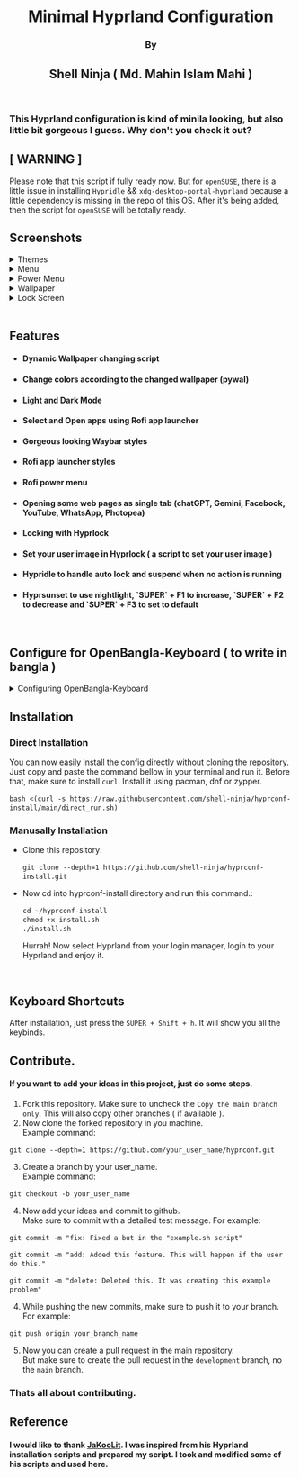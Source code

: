 <h1 align="center">Minimal Hyprland Configuration</h1>
<h3 align="center">By</h3>
<h2 align="center">Shell Ninja ( Md. Mahin Islam Mahi )</h2>
<br>

<h3>This Hyprland configuration is kind of minila looking, but also little bit gorgeous I guess. Why don't you check it out? </h3>

## [ WARNING ]

Please note that this script if fully ready now. But for `openSUSE`, there is a little issue in installing `Hypridle` && `xdg-desktop-portal-hyprland` because a little dependency is missing in the repo of this OS. After it's being added, then the script for `openSUSE` will be totally ready.

## Screenshots

<details close>
<summary>Themes</summary>
<p align="center">
   <img aligh="center" width="49%" src="https://github.com/shell-ninja/Screen-Shots/blob/main/hyprconf/theme/1.png?raw=true" />
   <img aligh="center" width="49%" src="https://github.com/shell-ninja/Screen-Shots/blob/main/hyprconf/theme/2.png?raw=true" /> <br>

   <img aligh="center" width="49%" src="https://github.com/shell-ninja/Screen-Shots/blob/main/hyprconf/theme/3.png?raw=true" />
   <img aligh="center" width="49%" src="https://github.com/shell-ninja/Screen-Shots/blob/main/hyprconf/theme/4.png?raw=true" />
</p> <br>
</details>

<details close>
<summary>Menu</summary>
<p align="center">
   <img aligh="center" width="49%" src="https://github.com/shell-ninja/Screen-Shots/blob/main/hyprconf/menu/1.png?raw=true" />
   <img aligh="center" width="49%" src="https://github.com/shell-ninja/Screen-Shots/blob/main/hyprconf/menu/2.png?raw=true" /> <br>

   <img aligh="center" width="49%" src="https://github.com/shell-ninja/Screen-Shots/blob/main/hyprconf/menu/4.png?raw=true" />
   <img aligh="center" width="49%" src="https://github.com/shell-ninja/Screen-Shots/blob/main/hyprconf/menu/3.png?raw=true" />
</p> <br>
</details>

<details close>
<summary>Power Menu</summary>
<p align="center">
   <img aligh="center" width="49%" src="https://github.com/shell-ninja/Screen-Shots/blob/main/hyprconf/power/1.png?raw=true" />
   <img aligh="center" width="49%" src="https://github.com/shell-ninja/Screen-Shots/blob/main/hyprconf/power/2.png?raw=true" /> <br>

   <img aligh="center" width="99%" src="https://github.com/shell-ninja/Screen-Shots/blob/main/hyprconf/power/3.png?raw=true" />
</p> <br>
</details>

<details close>
<summary>Wallpaper</summary>
<p align="center">
   <img aligh="center" width="49%" src="https://github.com/shell-ninja/Screen-Shots/blob/main/hyprconf/wallpaper/1.png?raw=true" />
   <img aligh="center" width="49%" src="https://github.com/shell-ninja/Screen-Shots/blob/main/hyprconf/wallpaper/2.png?raw=true" /> <br>

   <img aligh="center" width="99%" src="https://github.com/shell-ninja/Screen-Shots/blob/main/hyprconf/wallpaper/3.png?raw=true" />
</p> <br>
</details>

<details close>
<summary>Lock Screen</summary>
<p align="center">
   <img aligh="center" width="99%" src="https://github.com/shell-ninja/Screen-Shots/blob/main/hyprconf/lock.png?raw=true" />
</p>
</details>

<br>

## Features

- <h4>Dynamic Wallpaper changing script</h4>
- <h4>Change colors according to the changed wallpaper (pywal)</h4>
- <h4>Light and Dark Mode</h4>
- <h4>Select and Open apps using Rofi app launcher</h4>
- <h4>Gorgeous looking Waybar styles</h4>
- <h4>Rofi app launcher styles</h4>
- <h4>Rofi power menu</h4>
- <h4>Opening some web pages as single tab (chatGPT, Gemini, Facebook, YouTube, WhatsApp, Photopea)</h4>
- <h4>Locking with Hyprlock</h4>
- <h4>Set your user image in Hyprlock ( a script to set your user image )</h4>
- <h4>Hypridle to handle auto lock and suspend when no action is running </h4>
- <h4>Hyprsunset to use nightlight, `SUPER` + F1 to increase, `SUPER` + F2 to decrease and `SUPER` + F3 to set to default </h4>
  <br>

## Configure for OpenBangla-Keyboard ( to write in bangla )

<details close>
<summary>Configuring OpenBangla-Keyboard</summary>
<h4>
If you have OpenBangla-Keyboard installed, then you need to follow some steps to add the keyboard in fcitx5. Just follow the instructions bellow.
</h4>
<h4>1) Right click on this keyboard icon in you waybar.</h4>

<img src="https://github.com/shell-ninja/Screen-Shots/blob/main/openbangla/step-1.jpg?raw=true" /> <br>

<h4>2) Search for "openbangla" and select the keyboard</h4>
<img src="https://github.com/shell-ninja/Screen-Shots/blob/main/openbangla/step-2.jpg?raw=true" /> <br>
<h4>3) Now add the keyboard by clicking the 'right aero' icon and click on apply.</h4>
<img src="https://github.com/shell-ninja/Screen-Shots/blob/main/openbangla/step-3.jpg?raw=true" /> <br>

<h4>Now you can switch keyboard using "CTRL + Space"</h4> <br>
</details>

## Installation

### Direct Installation

You can now easily install the config directly without cloning the repository. Just copy and paste the command bellow in your terminal and run it. Before that, make sure to install `curl`. Install it using pacman, dnf or zypper.

```
bash <(curl -s https://raw.githubusercontent.com/shell-ninja/hyprconf-install/main/direct_run.sh)
```

### Manusally Installation

- Clone this repository:

  ```
  git clone --depth=1 https://github.com/shell-ninja/hyprconf-install.git
  ```

- Now cd into hyprconf-install directory and run this command.:
  ```
  cd ~/hyprconf-install
  chmod +x install.sh
  ./install.sh
  ```
  Hurrah! Now select Hyprland from your login manager, login to your Hyprland and enjoy it.

<br>

## Keyboard Shortcuts

After installation, just press the `SUPER + Shift + h`. It will show you all the keybinds.

## Contribute.

<h4>
If you want to add your ideas in this project, just do some steps.
</h4>

1. Fork this repository. Make sure to uncheck the `Copy the main branch only`. This will also copy other branches ( if available ).
2. Now clone the forked repository in you machine. <br> Example command:

```
git clone --depth=1 https://github.com/your_user_name/hyprconf.git
```

3. Create a branch by your user_name. <br> Example command:

```
git checkout -b your_user_name
```

4. Now add your ideas and commit to github. <br> Make sure to commit with a detailed test message. For example:

```
git commit -m "fix: Fixed a but in the "example.sh script"
```

```
git commit -m "add: Added this feature. This will happen if the user do this."
```

```
git commit -m "delete: Deleted this. It was creating this example problem"
```

4. While pushing the new commits, make sure to push it to your branch. <br> For example:

```
git push origin your_branch_name
```

5. Now you can create a pull request in the main repository.<br> But make sure to create the pull request in the `development` branch, no the `main` branch.

### Thats all about contributing.

## Reference

#### I would like to thank [JaKooLit](https://github.com/JaKooLit). I was inspired from his Hyprland installation scripts and prepared my script. I took and modified some of his scripts and used here.
